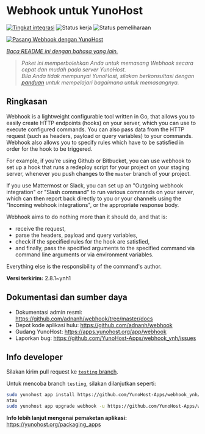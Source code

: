 <!--
N.B.: README ini dibuat secara otomatis oleh <https://github.com/YunoHost/apps/tree/master/tools/readme_generator>
Ini TIDAK boleh diedit dengan tangan.
-->

# Webhook untuk YunoHost

[![Tingkat integrasi](https://apps.yunohost.org/badge/integration/webhook)](https://ci-apps.yunohost.org/ci/apps/webhook/)
![Status kerja](https://apps.yunohost.org/badge/state/webhook)
![Status pemeliharaan](https://apps.yunohost.org/badge/maintained/webhook)

[![Pasang Webhook dengan YunoHost](https://install-app.yunohost.org/install-with-yunohost.svg)](https://install-app.yunohost.org/?app=webhook)

*[Baca README ini dengan bahasa yang lain.](./ALL_README.md)*

> *Paket ini memperbolehkan Anda untuk memasang Webhook secara cepat dan mudah pada server YunoHost.*  
> *Bila Anda tidak mempunyai YunoHost, silakan berkonsultasi dengan [panduan](https://yunohost.org/install) untuk mempelajari bagaimana untuk memasangnya.*

## Ringkasan

Webhook is a lightweight configurable tool written in Go, that allows you to easily create HTTP endpoints (hooks) on your server, which you can use to execute configured commands. You can also pass data from the HTTP request (such as headers, payload or query variables) to your commands. Webhook also allows you to specify rules which have to be satisfied in order for the hook to be triggered.

For example, if you're using Github or Bitbucket, you can use webhook to set up a hook that runs a redeploy script for your project on your staging server, whenever you push changes to the `master` branch of your project.

If you use Mattermost or Slack, you can set up an "Outgoing webhook integration" or "Slash command" to run various commands on your server, which can then report back directly to you or your channels using the "Incoming webhook integrations", or the appropriate response body.

Webhook aims to do nothing more than it should do, and that is:

- receive the request,
- parse the headers, payload and query variables,
- check if the specified rules for the hook are satisfied,
- and finally, pass the specified arguments to the specified command via command line arguments or via environment variables.

Everything else is the responsibility of the command's author.


**Versi terkirim:** 2.8.1~ynh1
## Dokumentasi dan sumber daya

- Dokumentasi admin resmi: <https://github.com/adnanh/webhook/tree/master/docs>
- Depot kode aplikasi hulu: <https://github.com/adnanh/webhook>
- Gudang YunoHost: <https://apps.yunohost.org/app/webhook>
- Laporkan bug: <https://github.com/YunoHost-Apps/webhook_ynh/issues>

## Info developer

Silakan kirim pull request ke [`testing` branch](https://github.com/YunoHost-Apps/webhook_ynh/tree/testing).

Untuk mencoba branch `testing`, silakan dilanjutkan seperti:

```bash
sudo yunohost app install https://github.com/YunoHost-Apps/webhook_ynh/tree/testing --debug
atau
sudo yunohost app upgrade webhook -u https://github.com/YunoHost-Apps/webhook_ynh/tree/testing --debug
```

**Info lebih lanjut mengenai pemaketan aplikasi:** <https://yunohost.org/packaging_apps>
